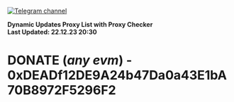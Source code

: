 [![Telegram channel](https://img.shields.io/endpoint?url=https://runkit.io/damiankrawczyk/telegram-badge/branches/master?url=https://t.me/n4z4v0d)](https://t.me/n4z4v0d) 

**Dynamic Updates Proxy List with Proxy Checker**  
**Last Updated: 22.12.23 20:30**

# DONATE (_any evm_) - 0xDEADf12DE9A24b47Da0a43E1bA70B8972F5296F2
